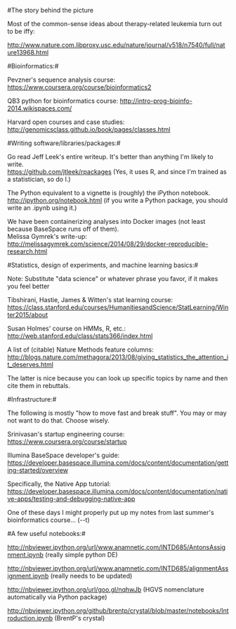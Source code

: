 #The story behind the picture

Most of the common-sense ideas about therapy-related leukemia turn out to be iffy:

http://www.nature.com.libproxy.usc.edu/nature/journal/v518/n7540/full/nature13968.html


#Bioinformatics:#

Pevzner's sequence analysis course: https://www.coursera.org/course/bioinformatics2

QB3 python for bioinformatics course: http://intro-prog-bioinfo-2014.wikispaces.com/

Harvard open courses and case studies: http://genomicsclass.github.io/book/pages/classes.html


#Writing software/libraries/packages:#

Go read Jeff Leek's entire writeup.  It's better than anything I'm likely to write.  
https://github.com/jtleek/rpackages (Yes, it uses R, and since I'm trained as a statistician, so do I.)

The Python equivalent to a vignette is (roughly) the iPython notebook.  
http://ipython.org/notebook.html (if you write a Python package, you should write an .ipynb using it.)

We have been containerizing analyses into Docker images (not least because BaseSpace runs off of them).  
Melissa Gymrek's write-up: http://melissagymrek.com/science/2014/08/29/docker-reproducible-research.html

#Statistics, design of experiments, and machine learning basics:#

Note: Substitute "data science" or whatever phrase you favor, if it makes you feel better

Tibshirani, Hastie, James & Witten's stat learning course: https://class.stanford.edu/courses/HumanitiesandScience/StatLearning/Winter2015/about

Susan Holmes' course on HMMs, R, etc.: http://web.stanford.edu/class/stats366/index.html

A list of (citable) Nature Methods feature columns: http://blogs.nature.com/methagora/2013/08/giving_statistics_the_attention_it_deserves.html

The latter is nice because you can look up specific topics by name and then cite them in rebuttals. 


#Infrastructure:#

The following is mostly "how to move fast and break stuff".  You may or may not want to do that.  Choose wisely.

Srinivasan's startup engineering course: https://www.coursera.org/course/startup

Illumina BaseSpace developer's guide: https://developer.basespace.illumina.com/docs/content/documentation/getting-started/overview

Specifically, the Native App tutorial:
https://developer.basespace.illumina.com/docs/content/documentation/native-apps/testing-and-debugging-native-app

One of these days I might properly put up my notes from last summer's bioinformatics course...  (--t)



#A few useful notebooks:#

http://nbviewer.ipython.org/url/www.anamnetic.com/INTD685/AntonsAssignment.ipynb (really simple python DE)

http://nbviewer.ipython.org/url/www.anamnetic.com/INTD685/alignmentAssignment.ipynb (really needs to be updated)

http://nbviewer.ipython.org/url/goo.gl/nqhwJb (HGVS nomenclature automatically via Python package)

http://nbviewer.ipython.org/github/brentp/crystal/blob/master/notebooks/Introduction.ipynb (BrentP's crystal)
